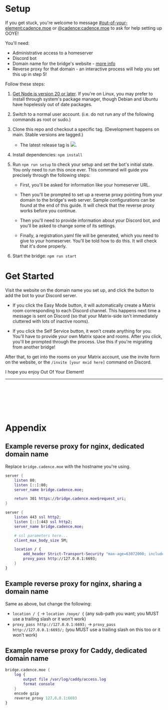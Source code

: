 # Setup

If you get stuck, you're welcome to message [#out-of-your-element:cadence.moe](https://matrix.to/#/#out-of-your-element:cadence.moe) or [@cadence:cadence.moe](https://matrix.to/#/@cadence:cadence.moe) to ask for help setting up OOYE!

You'll need:

* Administrative access to a homeserver
* Discord bot
* Domain name for the bridge's website - [more info](https://gitdab.com/cadence/out-of-your-element/src/branch/main/docs/why-does-the-bridge-have-a-website.md)
* Reverse proxy for that domain - an interactive process will help you set this up in step 5!

Follow these steps:

1. [Get Node.js version 20 or later](https://nodejs.org/en/download/prebuilt-installer). If you're on Linux, you may prefer to install through system's package manager, though Debian and Ubuntu have hopelessly out of date packages.

1. Switch to a normal user account. (i.e. do not run any of the following commands as root or sudo.)

1. Clone this repo and checkout a specific tag. (Development happens on main. Stable versions are tagged.)
	* The latest release tag is ![](https://img.shields.io/gitea/v/release/cadence/out-of-your-element?gitea_url=https%3A%2F%2Fgitdab.com&style=flat-square&label=%20&color=black).

1. Install dependencies: `npm install`

1. Run `npm run setup` to check your setup and set the bot's initial state. You only need to run this once ever. This command will guide you precisely through the following steps:

	* First, you'll be asked for information like your homeserver URL.

	* Then you'll be prompted to set up a reverse proxy pointing from your domain to the bridge's web server. Sample configurations can be found at the end of this guide. It will check that the reverse proxy works before you continue.

	* Then you'll need to provide information about your Discord bot, and you'll be asked to change some of its settings.

	* Finally, a registration.yaml file will be generated, which you need to give to your homeserver. You'll be told how to do this. It will check that it's done properly.

1. Start the bridge: `npm run start`

# Get Started

Visit the website on the domain name you set up, and click the button to add the bot to your Discord server.

* If you click the Easy Mode button, it will automatically create a Matrix room corresponding to each Discord channel. This happens next time a message is sent on Discord (so that your Matrix-side isn't immediately cluttered with lots of inactive rooms).

* If you click the Self Service button, it won't create anything for you. You'll have to provide your own Matrix space and rooms. After you click, you'll be prompted through the process. Use this if you're migrating from another bridge!

After that, to get into the rooms on your Matrix account, use the invite form on the website, or the `/invite [your mxid here]` command on Discord.

I hope you enjoy Out Of Your Element!

----
<br><br><br><br><br>

# Appendix

## Example reverse proxy for nginx, dedicated domain name

Replace `bridge.cadence.moe` with the hostname you're using.

```nix
server {
	listen 80;
	listen [::]:80;
	server_name bridge.cadence.moe;

	return 301 https://bridge.cadence.moe$request_uri;
}

server {
	listen 443 ssl http2;
	listen [::]:443 ssl http2;
	server_name bridge.cadence.moe;

	# ssl parameters here...
	client_max_body_size 5M;

	location / {
		add_header Strict-Transport-Security "max-age=63072000; includeSubDomains; preload" always;
		proxy_pass http://127.0.0.1:6693;
	}
}
```

## Example reverse proxy for nginx, sharing a domain name

Same as above, but change the following:

- `location / {` -> `location /ooye/ {` (any sub-path you want; you MUST use a trailing slash or it won't work)
- `proxy_pass http://127.0.0.1:6693;` -> `proxy_pass http://127.0.0.1:6693/;` (you MUST use a trailing slash on this too or it won't work)

## Example reverse proxy for Caddy, dedicated domain name

```nix
bridge.cadence.moe {
	log {
		output file /var/log/caddy/access.log
		format console
	}
	encode gzip
	reverse_proxy 127.0.0.1:6693
}
```
